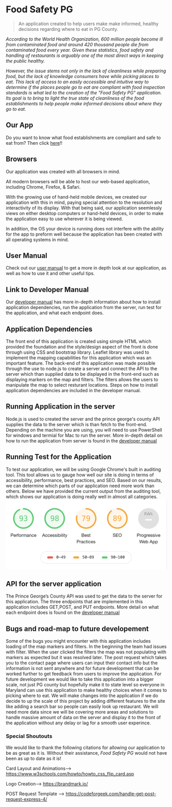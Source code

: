 # Food Safety PG
> An application created to help users make make informed, healthy decisions regarding where to eat in PG County.

*According to the World Health Organization, 600 million people become ill from contaminated food and around 420 thousand people die from contaminated food every year. Given these statistics, food safety and handling of restaurants is arguably one of the most direct ways in keeping the public healthy.*

*However, the issue stems not only in the lack of cleanliness while preparing food, but the lack of knowledge consumers have while picking places to eat. This lack of access to an easily accessible and intuitive way to determine if the places people go to eat are compliant with food inspection standards is what led to the creation of the "Food Safety PG" application. Its goal is to bring to light the true state of cleanliness of the food establishments to help people make informed decisions about where they go to eat.*

## Our App
Do you want to know what food establishments are compliant and safe to eat from? Then click [here](http://foodsafetypg.herokuapp.com/index.html)!!

## Browsers
Our application was created with all browsers in mind.

All modern browsers will be able to host our web-based application, including Chrome, Firefox, & Safari. 

With the growing use of hand-held mobile devices, we created our application with this in mind, paying special attention to the resolution and interactivity of its display. With that being said, our application seemlessly views on either desktop computers or hand-held devices, in order to make the application easy to use wherever it is being viewed. 

In addition, the OS your device is running does not interfere with the ability for the app to preform well because the application has been created with all operating systems in mind. 


## User Manual
Check out our [user manual](https://docs.google.com/document/d/1aExevIRlfnRhYMZTf55YC05FRbZzYaYNl-uxGEv27YQ/edit?usp=sharing) to get a more in depth look at our application, as well as how to use it and other useful tips. 

## Link to Developer Manual
Our [developer manual](https://docs.google.com/document/d/1iefE5DxGK23aeSyObZ1jOp3VUfZ0LbYG5INjot7Bk_U/edit?usp=sharing) has more in-depth information about how to install application dependencies, run the application from the server, run test for the application, and what each endpoint does.  

## Application Dependencies 
The front end of this application is created using simple HTML which provided the foundation and the style/design aspect of the front is done through using CSS and bootstrap library. Leaflet library was used to implement the mapping capabilities for this application which was an important feature. The back-end of this application was made possible through the use to node.js to create a server and connect the API to the server which than supplied data to be displayed in the front-end such as displaying markers on the map and filters. The filters allows the users to manipulate the map to select resturant locations. Steps on how to install application dependencies are included in the developer manual.

## Running Application in the server
Node.js is used to created the server and the prince george's county API supplies the data to the server which is than fetch to the front-end. Depending on the machine you are using, you will need to use PowerShell for windows and termial for Mac to run the server. More in-depth detail on how to run the application from server is found in the [developer manual](https://docs.google.com/document/d/1iefE5DxGK23aeSyObZ1jOp3VUfZ0LbYG5INjot7Bk_U/edit?usp=sharing) 

## Running Test for the Application
To test our application, we will be using Google Chrome's built in auditing tool. This tool allows us to gauge how well our site is doing in terms of accessibility, performance, best practices, and SEO. Based on our results, we can determine which parts of our application need more work than others. Below we have provided the current output from the auditing tool, which shows our application is doing really well in almost all categories. ![Auditing Results](/src/static/AuditingResults.png)

## API for the server application 
The Prince George’s County API was used to get the data to the server for this application. The three endpoints that are implemented in this application includes GET,POST, and PUT endpoints. More detail on what each endpoint does is found on the [developer manual](https://docs.google.com/document/d/1iefE5DxGK23aeSyObZ1jOp3VUfZ0LbYG5INjot7Bk_U/edit?usp=sharing)

## Bugs and road-map to future developement 
Some of the bugs you might encounter with this application includes loading of the map markers and filters. In the beginning the team had issues with filter. When the user clicked  the filters the map was not populating with markers as expected but it was resolved later. The post request which takes you to the contact page where users can input their contact info but the information is not sent anywhere and for future development that can be worked further to get feedback from users to improve the application. For future development we would like to take this application into a bigger scale, not just PG county but hopefully make it to state level so everyone in Maryland can use this application to make healthy choices when it comes to picking where to eat. We will make changes into the application if we do decide to up the scale of this project by adding different features to the site like adding a search bar so people can easily look up restaurant. We will need more data since we will be covering more areas and solutions to handle massive amount of data on the server and display it to the front of the application without any delay or lag for a smooth user experince. 

### Special Shoutouts
We would like to thank the following citations for allowing our application to be as great as it is. Without their assistance, *Food Safety PG* would not have been as up to date as it is! 


Card Layout and Animations--> https://www.w3schools.com/howto/howto_css_flip_card.asp

Logo Creation--> https://brandmark.io/

POST Request Template --> https://codeforgeek.com/handle-get-post-request-express-4/


